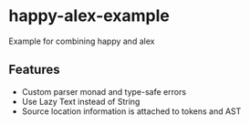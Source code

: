 # happy-alex-example

Example for combining happy and alex

## Features
- Custom parser monad and type-safe errors
- Use Lazy Text instead of String
- Source location information is attached to tokens and AST
